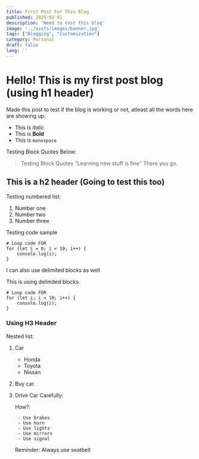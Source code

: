 ```yaml
---
title: First Post For This Blog
published: 2025-02-01
description: 'Need to test this blog'
image: '../assts/images/banner.jpg'
tags: ["Blogging", "Customization"]
category: Personal
draft: false 
lang: ''
---
```


# Hello! This is my first post blog (using h1 header)

Made this post to test if the blog is working or not, atleast all the words here are showing up.

- This is _italic_
- This is **Bold**
- This is `monospace`

Testing Block Quotes Below:

> Testing Block Quotes
> "Learning new stuff is fine"
> There you go.

## This is a h2 header (Going to test this too)

Testing numbered list:
1. Number one
2. Number two
3. Number three

Testing code sample

    # Loop code FOR
    for (let i = 0; i < 10; i++) {
        console.log(i);
    }

I can also use delimited blocks as well

This is using delimited blocks
```
# Loop code FOR
for (let i; i < 10; i++) {
    console.log(i);
}
```

### Using H3 Header

Nested list:

1. Car

    - Honda
    - Toyota
    - Nissan

2. Buy car.

3. Drive Car Carefully:

    How?:

        - Use brakes
        - Use horn
        - Use lights
        - Use mirrors
        - Use signal

    Reminder: Always use seatbelt